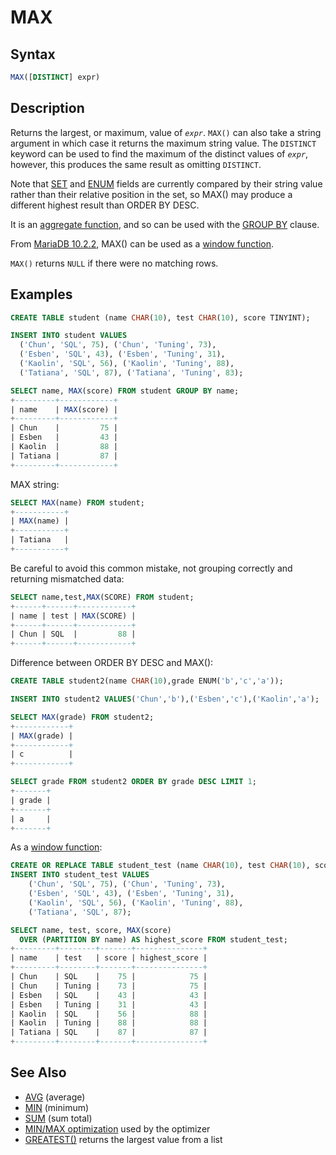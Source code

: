 # MAX

## Syntax

```sql
MAX([DISTINCT] expr)
```

## Description

Returns the largest, or maximum, value of <em>`expr`</em>. `MAX()` can also take a string
argument in which case it returns the maximum string value. The `DISTINCT`
keyword can be used to find the maximum of the distinct values of <em>`expr`</em>,
however, this produces the same result as omitting `DISTINCT`.

Note that [SET](/sql-statements-structure/sql-statements/administrative-sql-statements/set-commands/set/) and [ENUM](/columns-storage-engines-and-plugins/data-types/string-data-types/enum/) fields are currently compared by their string value rather than their relative position in the set, so MAX() may produce a different highest result than ORDER BY DESC.

It is an [aggregate function](/built-in-functions/aggregate-functions/), and so can be used with the [GROUP BY](/sql-statements-structure/sql-statements/data-manipulation/selecting-data/group-by/) clause.

From [MariaDB 10.2.2](/kb/en/mariadb-1022-release-notes/), MAX() can be used as a [window function](/built-in-functions/special-functions/window-functions/).

`MAX()` returns `NULL` if there were no matching rows.

## Examples

```sql
CREATE TABLE student (name CHAR(10), test CHAR(10), score TINYINT); 

INSERT INTO student VALUES 
  ('Chun', 'SQL', 75), ('Chun', 'Tuning', 73), 
  ('Esben', 'SQL', 43), ('Esben', 'Tuning', 31), 
  ('Kaolin', 'SQL', 56), ('Kaolin', 'Tuning', 88), 
  ('Tatiana', 'SQL', 87), ('Tatiana', 'Tuning', 83);

SELECT name, MAX(score) FROM student GROUP BY name;
+---------+------------+
| name    | MAX(score) |
+---------+------------+
| Chun    |         75 |
| Esben   |         43 |
| Kaolin  |         88 |
| Tatiana |         87 |
+---------+------------+
```

MAX string:

```sql
SELECT MAX(name) FROM student;
+-----------+
| MAX(name) |
+-----------+
| Tatiana   |
+-----------+
```

Be careful to avoid this common mistake, not grouping correctly and returning mismatched data:

```sql
SELECT name,test,MAX(SCORE) FROM student;
+------+------+------------+
| name | test | MAX(SCORE) |
+------+------+------------+
| Chun | SQL  |         88 |
+------+------+------------+
```

Difference between ORDER BY DESC and MAX():

```sql
CREATE TABLE student2(name CHAR(10),grade ENUM('b','c','a'));

INSERT INTO student2 VALUES('Chun','b'),('Esben','c'),('Kaolin','a');

SELECT MAX(grade) FROM student2;
+------------+
| MAX(grade) |
+------------+
| c          |
+------------+

SELECT grade FROM student2 ORDER BY grade DESC LIMIT 1;
+-------+
| grade |
+-------+
| a     |
+-------+
```

As a [window function](/built-in-functions/special-functions/window-functions/):

```sql
CREATE OR REPLACE TABLE student_test (name CHAR(10), test CHAR(10), score TINYINT);
INSERT INTO student_test VALUES 
    ('Chun', 'SQL', 75), ('Chun', 'Tuning', 73), 
    ('Esben', 'SQL', 43), ('Esben', 'Tuning', 31), 
    ('Kaolin', 'SQL', 56), ('Kaolin', 'Tuning', 88), 
    ('Tatiana', 'SQL', 87);

SELECT name, test, score, MAX(score) 
  OVER (PARTITION BY name) AS highest_score FROM student_test;
+---------+--------+-------+---------------+
| name    | test   | score | highest_score |
+---------+--------+-------+---------------+
| Chun    | SQL    |    75 |            75 |
| Chun    | Tuning |    73 |            75 |
| Esben   | SQL    |    43 |            43 |
| Esben   | Tuning |    31 |            43 |
| Kaolin  | SQL    |    56 |            88 |
| Kaolin  | Tuning |    88 |            88 |
| Tatiana | SQL    |    87 |            87 |
+---------+--------+-------+---------------+
```

## See Also

- [AVG](/built-in-functions/aggregate-functions/avg/) (average)
- [MIN](/built-in-functions/aggregate-functions/min/) (minimum)
- [SUM](/built-in-functions/aggregate-functions/sum/) (sum total)
- [MIN/MAX optimization](/replication/optimization-and-tuning/query-optimizations/minmax-optimization/) used by the optimizer
- [GREATEST()](/sql-statements-structure/operators/comparison-operators/greatest/) returns the largest value from a list